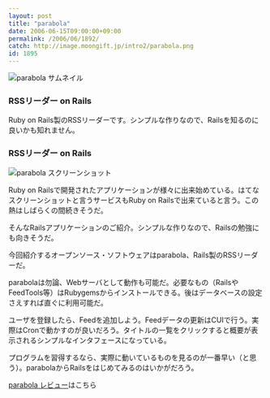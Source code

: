 ```yaml
---
layout: post
title: "parabola"
date: 2006-06-15T09:00:00+09:00
permalink: /2006/06/1892/
catch: http://image.moongift.jp/intro2/parabola.png
id: 1895
---
```

 ![parabola サムネイル](http://image.moongift.jp/intro2/parabola.t.png "parabola サムネイル")
  

### RSSリーダー on Rails
  
Ruby on Rails製のRSSリーダーです。シンプルな作りなので、Railsを知るのに良いかも知れません。  
<!--more-->  

### RSSリーダー on Rails
  

![parabola スクリーンショット](http://image.moongift.jp/intro2/parabola.png "parabola スクリーンショット")

  

Ruby on Railsで開発されたアプリケーションが様々に出来始めている。はてなスクリーンショットと言うサービスもRuby on Railsで出来ていると言う。この熱はしばらくの間続きそうだ。

  

そんなRailsアプリケーションのご紹介。シンプルな作りなので、Railsの勉強にも向きそうだ。

  

今回紹介するオープンソース・ソフトウェアはparabola、Rails製のRSSリーダーだ。

  

parabolaは勿論、Webサーバとして動作も可能だ。必要なもの（RailsやFeedTools等）はRubygemsからインストールできる。後はデータベースの設定さえすれば直ぐに利用可能だ。

  

ユーザを登録したら、Feedを追加しよう。Feedデータの更新はCUIで行う。実際はCronで動かすのが良いだろう。タイトルの一覧をクリックすると概要が表示されるシンプルなインタフェースになっている。

  

プログラムを習得するなら、実際に動いているものを見るのが一番早い（と思う）。parabolaからRailsをはじめてみるのはいかがだろう。

  

[parabola レビュー](http://oss.moongift.jp/review/i-1901.html)はこちら

